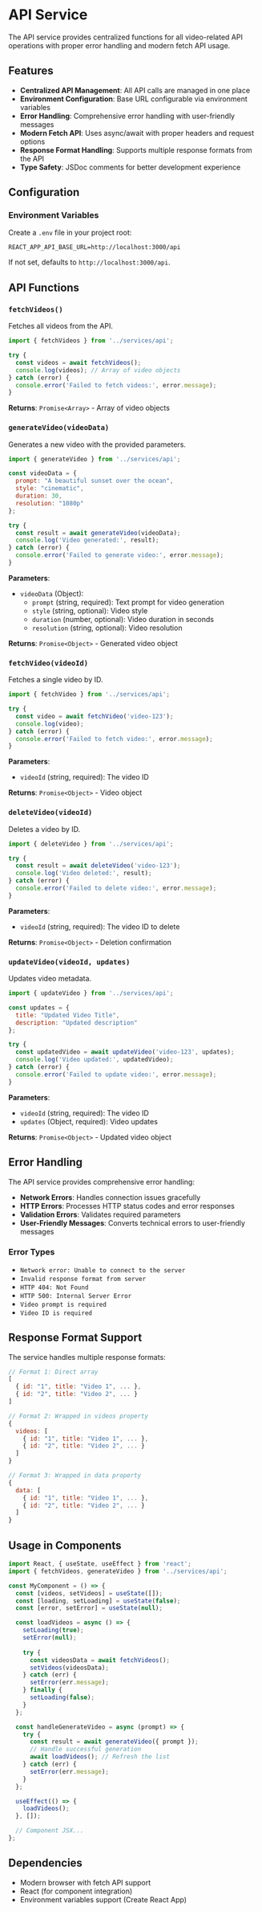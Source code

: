 # API Service

The API service provides centralized functions for all video-related API operations with proper error handling and modern fetch API usage.

## Features

- **Centralized API Management**: All API calls are managed in one place
- **Environment Configuration**: Base URL configurable via environment variables
- **Error Handling**: Comprehensive error handling with user-friendly messages
- **Modern Fetch API**: Uses async/await with proper headers and request options
- **Response Format Handling**: Supports multiple response formats from the API
- **Type Safety**: JSDoc comments for better development experience

## Configuration

### Environment Variables

Create a `.env` file in your project root:

```env
REACT_APP_API_BASE_URL=http://localhost:3000/api
```

If not set, defaults to `http://localhost:3000/api`.

## API Functions

### `fetchVideos()`

Fetches all videos from the API.

```javascript
import { fetchVideos } from '../services/api';

try {
  const videos = await fetchVideos();
  console.log(videos); // Array of video objects
} catch (error) {
  console.error('Failed to fetch videos:', error.message);
}
```

**Returns**: `Promise<Array>` - Array of video objects

### `generateVideo(videoData)`

Generates a new video with the provided parameters.

```javascript
import { generateVideo } from '../services/api';

const videoData = {
  prompt: "A beautiful sunset over the ocean",
  style: "cinematic",
  duration: 30,
  resolution: "1080p"
};

try {
  const result = await generateVideo(videoData);
  console.log('Video generated:', result);
} catch (error) {
  console.error('Failed to generate video:', error.message);
}
```

**Parameters**:
- `videoData` (Object):
  - `prompt` (string, required): Text prompt for video generation
  - `style` (string, optional): Video style
  - `duration` (number, optional): Video duration in seconds
  - `resolution` (string, optional): Video resolution

**Returns**: `Promise<Object>` - Generated video object

### `fetchVideo(videoId)`

Fetches a single video by ID.

```javascript
import { fetchVideo } from '../services/api';

try {
  const video = await fetchVideo('video-123');
  console.log(video);
} catch (error) {
  console.error('Failed to fetch video:', error.message);
}
```

**Parameters**:
- `videoId` (string, required): The video ID

**Returns**: `Promise<Object>` - Video object

### `deleteVideo(videoId)`

Deletes a video by ID.

```javascript
import { deleteVideo } from '../services/api';

try {
  const result = await deleteVideo('video-123');
  console.log('Video deleted:', result);
} catch (error) {
  console.error('Failed to delete video:', error.message);
}
```

**Parameters**:
- `videoId` (string, required): The video ID to delete

**Returns**: `Promise<Object>` - Deletion confirmation

### `updateVideo(videoId, updates)`

Updates video metadata.

```javascript
import { updateVideo } from '../services/api';

const updates = {
  title: "Updated Video Title",
  description: "Updated description"
};

try {
  const updatedVideo = await updateVideo('video-123', updates);
  console.log('Video updated:', updatedVideo);
} catch (error) {
  console.error('Failed to update video:', error.message);
}
```

**Parameters**:
- `videoId` (string, required): The video ID
- `updates` (Object, required): Video updates

**Returns**: `Promise<Object>` - Updated video object

## Error Handling

The API service provides comprehensive error handling:

- **Network Errors**: Handles connection issues gracefully
- **HTTP Errors**: Processes HTTP status codes and error responses
- **Validation Errors**: Validates required parameters
- **User-Friendly Messages**: Converts technical errors to user-friendly messages

### Error Types

- `Network error: Unable to connect to the server`
- `Invalid response format from server`
- `HTTP 404: Not Found`
- `HTTP 500: Internal Server Error`
- `Video prompt is required`
- `Video ID is required`

## Response Format Support

The service handles multiple response formats:

```javascript
// Format 1: Direct array
[
  { id: "1", title: "Video 1", ... },
  { id: "2", title: "Video 2", ... }
]

// Format 2: Wrapped in videos property
{
  videos: [
    { id: "1", title: "Video 1", ... },
    { id: "2", title: "Video 2", ... }
  ]
}

// Format 3: Wrapped in data property
{
  data: [
    { id: "1", title: "Video 1", ... },
    { id: "2", title: "Video 2", ... }
  ]
}
```

## Usage in Components

```javascript
import React, { useState, useEffect } from 'react';
import { fetchVideos, generateVideo } from '../services/api';

const MyComponent = () => {
  const [videos, setVideos] = useState([]);
  const [loading, setLoading] = useState(false);
  const [error, setError] = useState(null);

  const loadVideos = async () => {
    setLoading(true);
    setError(null);
    
    try {
      const videosData = await fetchVideos();
      setVideos(videosData);
    } catch (err) {
      setError(err.message);
    } finally {
      setLoading(false);
    }
  };

  const handleGenerateVideo = async (prompt) => {
    try {
      const result = await generateVideo({ prompt });
      // Handle successful generation
      await loadVideos(); // Refresh the list
    } catch (err) {
      setError(err.message);
    }
  };

  useEffect(() => {
    loadVideos();
  }, []);

  // Component JSX...
};
```

## Dependencies

- Modern browser with fetch API support
- React (for component integration)
- Environment variables support (Create React App)
